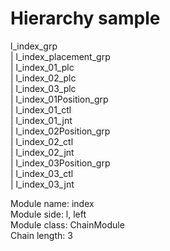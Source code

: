 # Hierarchy sample

l_index_grp  
    | l_index_placement_grp  
        | l_index_01_plc  
        | l_index_02_plc  
        | l_index_03_plc  
    | l_index_01Position_grp  
        | l_index_01_ctl  
            | l_index_01_jnt  
                | l_index_02Position_grp  
                    | l_index_02_ctl  
                        | l_index_02_jnt  
                            | l_index_03Position_grp  
                                | l_index_03_ctl  
                                    | l_index_03_jnt  

Module name: index  
Module side: l, left  
Module class: ChainModule  
Chain length: 3  